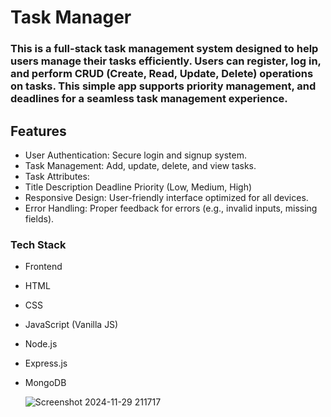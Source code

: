# Task Manager

### This is a full-stack task management system designed to help users manage their tasks efficiently. Users can register, log in, and perform CRUD (Create, Read, Update, Delete) operations on tasks. This simple app supports priority management, and deadlines for a seamless task management experience.

## Features
* User Authentication: Secure login and signup system.
* Task Management: Add, update, delete, and view tasks.
* Task Attributes:
* Title
Description
Deadline
Priority (Low, Medium, High)
* Responsive Design: User-friendly interface optimized for all devices.
* Error Handling: Proper feedback for errors (e.g., invalid inputs, missing fields).


 ### Tech Stack
* Frontend
* HTML
* CSS
* JavaScript (Vanilla JS)

* Node.js
* Express.js
 * MongoDB

   ![Screenshot 2024-11-29 211717](https://github.com/user-attachments/assets/975d6fb4-2ffb-4698-8b25-82b3d7fae046)




